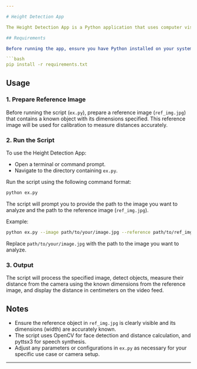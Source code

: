 ```yaml
---

# Height Detection App

The Height Detection App is a Python application that uses computer vision techniques to detect and measure the distance of objects from a camera, based on a reference object of known dimensions. This README provides instructions on how to set up the environment, run the script, and use the application effectively.

## Requirements

Before running the app, ensure you have Python installed on your system. The necessary Python packages are listed in `requirements.txt`. Install them using the following command:

```bash
pip install -r requirements.txt
```

## Usage

### 1. Prepare Reference Image

Before running the script (`ex.py`), prepare a reference image (`ref_img.jpg`) that contains a known object with its dimensions specified. This reference image will be used for calibration to measure distances accurately.

### 2. Run the Script

To use the Height Detection App:

- Open a terminal or command prompt.
- Navigate to the directory containing `ex.py`.

Run the script using the following command format:

```bash
python ex.py
```

The script will prompt you to provide the path to the image you want to analyze and the path to the reference image (`ref_img.jpg`).

Example:

```bash
python ex.py --image path/to/your/image.jpg --reference path/to/ref_img.jpg
```

Replace `path/to/your/image.jpg` with the path to the image you want to analyze.

### 3. Output

The script will process the specified image, detect objects, measure their distance from the camera using the known dimensions from the reference image, and display the distance in centimeters on the video feed.

## Notes

- Ensure the reference object in `ref_img.jpg` is clearly visible and its dimensions (width) are accurately known.
- The script uses OpenCV for face detection and distance calculation, and pyttsx3 for speech synthesis.
- Adjust any parameters or configurations in `ex.py` as necessary for your specific use case or camera setup.

---
```


